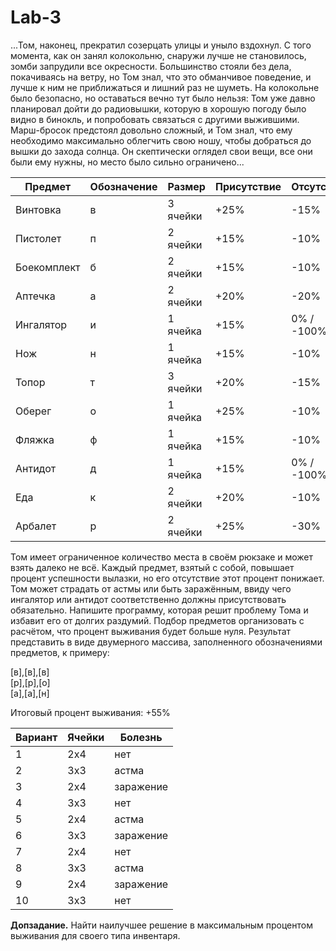 # Lab-3
...Том, наконец, прекратил созерцать улицы и уныло вздохнул. С того момента, как он занял колокольню, снаружи лучше не становилось, зомби запрудили все окресности. Большинство стояли без дела, покачиваясь на ветру, но Том знал, что это обманчивое поведение, и лучше к ним не приближаться и лишний раз не шуметь. На колокольне было безопасно, но оставаться вечно тут было нельзя: Том уже давно планировал дойти до радиовышки, которую в хорошую погоду было видно в бинокль, и попробовать связаться с другими выжившими. Марш-бросок предстоял довольно сложный, и Том знал, что ему необходимо максимально облегчить свою ношу, чтобы добраться до вышки до захода солнца. Он скептически оглядел свои вещи, все они были ему нужны, но место было сильно ограничено...

| Предмет | Обозначение | Размер | Присутствие | Отсутствие |
| ------- | ----------- | ------ | ----------- | ---------- |
| Винтовка | в | 3 ячейки | +25% | -15% |
| Пистолет | п | 2 ячейки | +15% | -10% |
| Боекомплект | б | 2 ячейки | +15% | -10% |
| Аптечка | а | 2 ячейки | +20% | -20% |
| Ингалятор | и | 1 ячейка | +15% | 0% / -100% |
| Нож | н | 1 ячейка | +15% | -10% |
| Топор | т | 3 ячейки | +20% | -15% |
| Оберег | о | 1 ячейка | +25% | -10% |
| Фляжка | ф | 1 ячейка | +15% | -10% |
| Антидот | д | 1 ячейка | +15% | 0% / -100% |
| Еда | к | 2 ячейки | +20% | -10% |
| Арбалет | р | 2 ячейки | +25% | -30% |

Том имеет ограниченное количество места в своём рюкзаке и может взять далеко не всё. Каждый предмет, взятый с собой, повышает процент успешности вылазки, но его отсутствие этот процент понижает. Том может страдать от астмы или быть заражённым, ввиду чего ингалятор или антидот соответственно должны присутствовать обязательно. Напишите программу, которая решит проблему Тома и избавит его от долгих раздумий. Подбор предметов организовать с расчётом, что процент выживания будет больше нуля. Результат представить в виде двумерного массива, заполненного обозначениями предметов, к примеру:

\[в\],\[в\],\[в\]  
\[р\],\[р\],\[о\]  
\[а\],\[а\],\[н\]  

Итоговый процент выживания: +55%

| Вариант | Ячейки | Болезнь |
| ------- | ------ | ------- |
| 1 | 2x4 | нет |
| 2 | 3x3 | астма |
| 3 | 2x4 | заражение |
| 4 | 3x3 | нет |
| 5 | 2x4 | астма |
| 6 | 3x3 | заражение |
| 7 | 2x4 | нет |
| 8 | 3x3 | астма |
| 9 | 2x4 | заражение |
| 10 | 3x3 | нет |

**Допзадание.** Найти наилучшее решение в максимальным процентом выживания для своего типа инвентаря.
